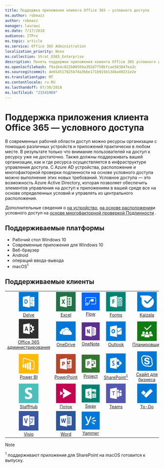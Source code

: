 ```yaml
---
title: Поддержка приложения клиента Office 365 — условного доступа
ms.author: robmazz
author: robmazz
manager: laurawi
ms.date: 7/17/2018
audience: ITPro
ms.topic: article
ms.service: Office 365 Administration
localization_priority: None
ms.collection: Strat_O365_Enterprise
description: Понять поддержки приложения клиента Office 365 условного доступа
ms.openlocfilehash: f9a1b4c022b00569a392d7f50bfcae583847ea3c
ms.sourcegitcommit: 4e654517825b74a3bbe171b915b134ba49231e2e
ms.translationtype: MT
ms.contentlocale: ru-RU
ms.lasthandoff: 07/30/2018
ms.locfileid: "21541969"
---
```

# <a name="office-365-client-app-support---conditional-access"></a>Поддержка приложения клиента Office 365 — условного доступа

В современных рабочей области доступ можно ресурсы организации с помощью различных устройств и приложений практически в любом месте. В результате только что внимание пользователей на доступ к ресурсу уже не достаточно. Также должны поддерживать вашей организации, как и где ресурса осуществляется в инфраструктуре управления доступа. С Azure AD устройства, расположение и многофакторной проверки подлинности на основе условного доступа можно выполнение этих новых требований. Условное доступа — это возможность Azure Active Directory, которая позволяет обеспечить элементов управления на доступ к приложениям в вашей среде все на основе определенных условий и управлять из центрального расположения. 

Дополнительные сведения о [на устройство](https://docs.microsoft.com/azure/active-directory/active-directory-conditional-access-policy-connected-applications), [на основе расположения](https://docs.microsoft.com/azure/active-directory/active-directory-conditional-access-locations)и условного доступ на [основе многофакторной проверкой Подлинности](https://docs.microsoft.com/azure/active-directory/active-directory-conditional-access-conditions#users-and-groups) .

## <a name="supported-platforms"></a>Поддерживаемые платформы

 - Рабочий стол Windows 10
 - Современные приложения для Windows 10
 - Веб-браузер
 - Android
 - операций ввода-вывода
 - macOS<sup>1</sup>

## <a name="supported-clients"></a>Поддерживаемые клиенты

| | | | | | |
|:---:|:---:|:---:|:---:|:---:|:---:|
| ![Углубимся значок](images/o365-delve-64x64.png) <br> [Delve](https://products.office.com/business/intelligent-search) | ![Значок Excel](images/o365-excel-64x64.png) <br> [Excel](https://products.office.com/excel) | ![Значок потока](images/o365-flow-64x64.png) <br> [Flow](https://flow.microsoft.com) | ![Значок формы](images/o365-forms-64x64.png) <br> [Forms](https://flow.microsoft.com/connectors/shared_microsoftforms/microsoft-forms/) | ![Значок Kaizala](images/o365-kaizala-64x64.png) <br> [Kaizala](https://products.office.com/en/business/microsoft-kaizala) 
| ![Значок администратора Office 365](images/o365-o365admin-64x64.png) <br> [Office 365 <br> администрирования](https://products.office.com/business/manage-office-365-admin-app) | ![OneDrive для бизнеса значок](images/o365-OneDrive-64x64.png) <br> [OneDrive](https://products.office.com/onedrive-for-business/online-cloud-storage) | ![Значок OneNote](images/o365-OneNote-64x64.png) <br> [OneNote](https://products.office.com/onenote) | ![Значок Outlook](images/o365-outlook-64x64.png) <br> [Outlook](https://products.office.com/outlook) | ![Значок "Планировщик работы"](images/o365-planner-64x64.png) <br> [Планировщик](https://products.office.com/business/task-management-software) 
| ![Значок PowerBI](images/o365-powerbi-64x64.png) <br> [Power BI](https://powerbi.microsoft.com) | ![Значок PowerPoint](images/o365-powerpoint-64x64.png) <br> [PowerPoint](https://products.office.com/powerpoint) | ![Значок проекта](images/o365-project-64x64.png) <br> [Project](https://products.office.com/project) | ![Значок SharePoint](images/o365-sharepoint-64x64.png) <br> [SharePoint<sup>1</sup>](https://products.office.com/sharepoint) | ![Скайп для значка бизнеса](images/o365-skypeforbusiness-64x64.png) <br> [Скайп для <br> бизнеса](https://www.skype.com/business/) 
| ![Значок StaffHub](images/o365-staffhub-64x64.png) <br> [StaffHub](https://products.office.com/microsoft-staffhub/staff-scheduling-software) | ![Значок потока](images/o365-stream-64x64.png) <br> [Поток](https://stream.microsoft.com) | ![Значок sway](images/o365-sway-64x64.png) <br> [Sway](https://sway.com) | ![Значок группы](images/o365-teams-64x64.png) <br> [Teams](https://products.office.com/microsoft-teams/group-chat-software) | ![Значок "задачи"](images/o365-todo-64x64.png) <br> [To-Do](https://todo.microsoft.com) 
| ![Значок Visio](images/o365-visio-64x64.png) <br> [Visio](https://products.office.com/visio/flowchart-software) | ![Значок Word](images/o365-word-64x64.png) <br> [Word](https://products.office.com/word) | ![Значок сети Yammer](images/o365-yammer-64x64.png) <br> [Yammer](https://products.office.com/yammer/yammer-overview)

> [!NOTE]
> <sup>1</sup> поддерживают приложения для SharePoint на macOS готовится к выпуску.